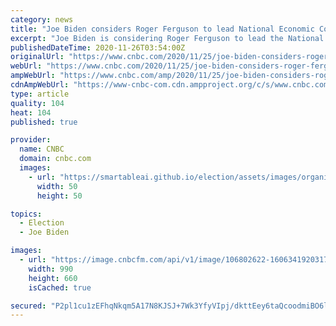 ```yaml
---
category: news
title: "Joe Biden considers Roger Ferguson to lead National Economic Council, Gary Gensler for Deputy Treasury Secretary"
excerpt: "Joe Biden is considering Roger Ferguson to lead the National Economic Council and Gary Gensler as Deputy Treasury secretary."
publishedDateTime: 2020-11-26T03:54:00Z
originalUrl: "https://www.cnbc.com/2020/11/25/joe-biden-considers-roger-ferguson-to-lead-nec-gary-gensler-deputy-treasury-secretary.html"
webUrl: "https://www.cnbc.com/2020/11/25/joe-biden-considers-roger-ferguson-to-lead-nec-gary-gensler-deputy-treasury-secretary.html"
ampWebUrl: "https://www.cnbc.com/amp/2020/11/25/joe-biden-considers-roger-ferguson-to-lead-nec-gary-gensler-deputy-treasury-secretary.html"
cdnAmpWebUrl: "https://www-cnbc-com.cdn.ampproject.org/c/s/www.cnbc.com/amp/2020/11/25/joe-biden-considers-roger-ferguson-to-lead-nec-gary-gensler-deputy-treasury-secretary.html"
type: article
quality: 104
heat: 104
published: true

provider:
  name: CNBC
  domain: cnbc.com
  images:
    - url: "https://smartableai.github.io/election/assets/images/organizations/cnbc.com-50x50.jpg"
      width: 50
      height: 50

topics:
  - Election
  - Joe Biden

images:
  - url: "https://image.cnbcfm.com/api/v1/image/106802622-1606341920317-roger.jpg?v=1606341992"
    width: 990
    height: 660
    isCached: true

secured: "P2pl1cu1zEFhqNkqm5A17N8KJSJ+7Wk3YfyVIpj/dkttEey6taQcoodmiBO6lD4O9TQuKKxglV8dqXSvIX0IZjpORUptvUvJZAqcOx1QGKIrdWV+v3gO5pA8hnE6gdoGt8zJJO2Dhg9NHtpXGFLYNQr6xZI8Hv/Qg3KcCOlUiZAUigzOH+A4dDTXj44XlD8pf3gJ9uheyQ7VZabtBqBGzVOq0YMziqpqqfXiVGbNc/hx4Lak2RWVD3YDBKeUlQZKRGSDK7Q/SOxVwHAKTj1NBlvnOf+P3tSpw6DwEyr2LZfC5/SkzhMWnBoSS84cYUcMaFNRiWUJh8CkYxcgiqA2fU9zdPTIfoGstK+IE74BWZI=;nes15uCps+SMItlBcWJiZQ=="
---
```


